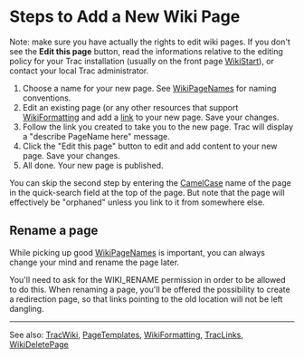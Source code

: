 # Steps to Add a New Wiki Page


Note: make sure you have actually the rights to edit wiki pages. If you don't see the **Edit this page** button, read the informations relative to the editing policy for your Trac installation (usually on the front page [WikiStart](wiki-start)), or contact your local Trac administrator.

1. Choose a name for your new page. See [WikiPageNames](wiki-page-names) for naming conventions.
1. Edit an existing page (or any other resources that support [WikiFormatting](wiki-formatting) and add a [link](trac-links) to your new page. Save your changes.
1. Follow the link you created to take you to the new page. Trac will display a "describe PageName here" message.
1. Click the "Edit this page" button to edit and add content to your new page. Save your changes.
1. All done. Your new page is published.


You can skip the second step by entering the [CamelCase](camel-case) name of the page in the quick-search field at the top of the page. But note that the page will effectively be "orphaned" unless you link to it from somewhere else.

## Rename a page


While picking up good [WikiPageNames](wiki-page-names) is important, you can always change your mind
and rename the page later.


You'll need to ask for the WIKI_RENAME permission in order to be allowed to do this.
When renaming a page, you'll be offered the possibility to create a redirection page, so that links pointing to the old location will not be left dangling.

---


See also: [TracWiki](trac-wiki), [PageTemplates](page-templates), [WikiFormatting](wiki-formatting), [TracLinks](trac-links), [WikiDeletePage](wiki-delete-page)